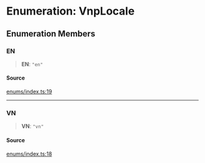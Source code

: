 # Enumeration: VnpLocale

## Enumeration Members

### EN

> **EN**: `"en"`

#### Source

[enums/index.ts:19](https://github.com/lehuygiang28/vnpay/blob/e8e94e8a800b1952e47648e8b76237a738bccbb7/src/enums/index.ts#L19)

***

### VN

> **VN**: `"vn"`

#### Source

[enums/index.ts:18](https://github.com/lehuygiang28/vnpay/blob/e8e94e8a800b1952e47648e8b76237a738bccbb7/src/enums/index.ts#L18)

